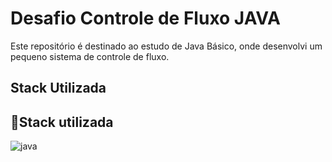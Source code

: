 # Desafio Controle de Fluxo JAVA
Este repositório é destinado ao estudo de Java Básico, onde desenvolvi um pequeno sistema de controle de fluxo.

## Stack Utilizada
## 📍Stack utilizada

<div>
  <img align="inline_block" alt="java" src="https://img.shields.io/badge/Java-ED8B00?style=for-the-badge&logo=openjdk&logoColor=white"/>
</div>
